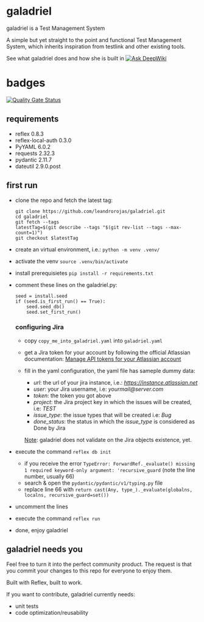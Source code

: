 # galadriel
galadriel is a Test Management System

A simple but yet straight to the point and functional Test Management System, which inherits inspiration from testlink and other existing tools.

See what galadriel does and how she is built in [![Ask DeepWiki](https://deepwiki.com/badge.svg)](https://deepwiki.com/leandrorojas/galadriel)

# badges
[![Quality Gate Status](https://sonarcloud.io/api/project_badges/measure?project=leandrorojas_galadriel&metric=alert_status)](https://sonarcloud.io/summary/new_code?id=leandrorojas_galadriel)

 ## requirements
* reflex 0.8.3
* reflex-local-auth 0.3.0
* PyYAML 6.0.2
* requests 2.32.3
* pydantic 2.11.7
* dateutil 2.9.0.post

## first run
* clone the repo and fetch the latest tag:
    ```
    git clone https://github.com/leandrorojas/galadriel.git
    cd galadriel
    git fetch --tags
    latestTag=$(git describe --tags "$(git rev-list --tags --max-count=1)")
    git checkout $latestTag
    ```
* create an virtual environment, i.e.: ```python -m venv .venv/```
* activate the venv ```source .venv/bin/activate```
* install prerequisietes ```pip install -r requirements.txt```
* comment these lines on the galadriel.py:
    ```
    seed = install.seed
    if (seed.is_first_run() == True):
        seed.seed_db()
        seed.set_first_run()
    ```
    ### configuring Jira
    * copy ```copy_me_into_galadriel.yaml``` into ```galadriel.yaml```
    * get a Jira token for your account by following the official Atlassian documentation: [Manage API tokens for your Atlassian account](https://support.atlassian.com/atlassian-account/docs/manage-api-tokens-for-your-atlassian-account/)
    * fill in the yaml configuration, the yaml file has sameple dummy data:
        * _url_: the url of your jira instance, i.e.: _https://instance.atlassian.net_
        * _user_: your Jira username, i.e: _yourmail@server.com_
        * _token_: the token you got above
        * _project_: the Jira project key in which the issues will be created, i.e: _TEST_
        * _issue_type_: the issue types that will be created i.e: _Bug_
        * _done_status_: the status in which the _issue_type_ is considered as Done by Jira

        <u>Note</U>: galadriel does not validate on the Jira objects existence, yet.

* execute the command ```reflex db init```
    * if you receive the error ```TypeError: ForwardRef._evaluate() missing 1 required keyword-only argument: 'recursive_guard``` (note the line number, usually 66)
    * search & open the ```pydantic/pydantic/v1/typing.py``` file
    * replace line 66 with ```return cast(Any, type_)._evaluate(globalns, localns, recursive_guard=set())```
* uncomment the lines
* execute the command ```reflex run```
* done, enjoy galadriel

## galadriel needs you
Feel free to turn it into the perfect community product. The request is that you commit your changes to this repo for everyone to enjoy them.

Built with Reflex, built to work.

If you want to contribute, galadriel currently needs:
* unit tests
* code optimization/reusability

